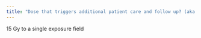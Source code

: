 ```yaml
---
title: "Dose that triggers additional patient care and follow up? (aka the &quot;sentinel event&quot;)"
---
```

15 Gy to a single exposure field

